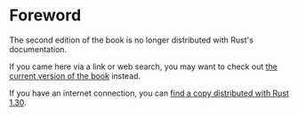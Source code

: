 # Foreword

The second edition of the book is no longer distributed with Rust's documentation.

If you came here via a link or web search, you may want to check out [the current
version of the book](../foreword.md) instead.

If you have an internet connection, you can [find a copy distributed with
Rust
1.30](https://doc.rust-lang.org/1.30.0/book/second-edition/foreword.html).